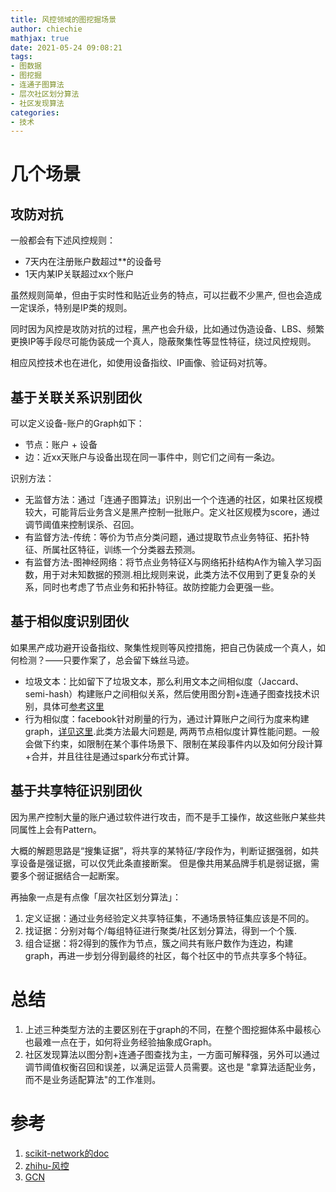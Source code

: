 ```yaml
---
title: 风控领域的图挖掘场景
author: chiechie
mathjax: true
date: 2021-05-24 09:08:21
tags:
- 图数据
- 图挖掘
- 连通子图算法
- 层次社区划分算法
- 社区发现算法
categories: 
- 技术
---
```


# 几个场景

## 攻防对抗

一般都会有下述风控规则：

- 7天内在注册账户数超过**的设备号
- 1天内某IP关联超过xx个账户

虽然规则简单，但由于实时性和贴近业务的特点，可以拦截不少黑产, 但也会造成一定误杀，特别是IP类的规则。

同时因为风控是攻防对抗的过程，黑产也会升级，比如通过伪造设备、LBS、频繁更换IP等手段尽可能伪装成一个真人，隐蔽聚集性等显性特征，绕过风控规则。

相应风控技术也在进化，如使用设备指纹、IP画像、验证码对抗等。

## 基于关联关系识别团伙

可以定义设备-账户的Graph如下：

- 节点：账户 + 设备
- 边：近xx天账户与设备出现在同一事件中，则它们之间有一条边。
  
识别方法：

- 无监督方法：通过「连通子图算法」识别出一个个连通的社区，如果社区规模较大，可能背后业务含义是黑产控制一批账户。定义社区规模为score，通过调节阈值来控制误杀、召回。
- 有监督方法-传统：等价为节点分类问题，通过提取节点业务特征、拓扑特征、所属社区特征，训练一个分类器去预测。
- 有监督方法-图神经网络：将节点业务特征X与网络拓扑结构A作为输入学习函数，用于对未知数据的预测.相比规则来说，此类方法不仅用到了更复杂的关系，同时也考虑了节点业务和拓扑特征。故防控能力会更强一些。


## 基于相似度识别团伙

如果黑产成功避开设备指纹、聚集性规则等风控措施，把自己伪装成一个真人，如何检测？——只要作案了，总会留下蛛丝马迹。
   
- 垃圾文本：比如留下了垃圾文本，那么利用文本之间相似度（Jaccard、semi-hash）构建账户之间相似关系，然后使用图分割+连通子图查找技术识别，具体可[参考这里](https://zhuanlan.zhihu.com/p/23385044)
- 行为相似度：facebook针对刷量的行为，通过计算账户之间行为度来构建graph，[详见这里](https://zhuanlan.zhihu.com/p/58334765).此类方法最大问题是, 两两节点相似度计算性能问题。一般会做下约束，如限制在某个事件场景下、限制在某段事件内以及如何分段计算+合并，并且往往是通过spark分布式计算。


## 基于共享特征识别团伙

因为黑产控制大量的账户通过软件进行攻击，而不是手工操作，故这些账户某些共同属性上会有Pattern。

大概的解题思路是“搜集证据”，将共享的某特征/字段作为，判断证据强弱，如共享设备是强证据，可以仅凭此条直接断案。
但是像共用某品牌手机是弱证据，需要多个弱证据结合一起断案。

再抽象一点是有点像「层次社区划分算法」：

1. 定义证据：通过业务经验定义共享特征集，不通场景特征集应该是不同的。
2. 找证据：分别对每个/每组特征进行聚类/社区划分算法，得到一个个簇.
3. 组合证据：将2得到的簇作为节点，簇之间共有账户数作为连边，构建graph，再进一步划分得到最终的社区，每个社区中的节点共享多个特征。


# 总结

1. 上述三种类型方法的主要区别在于graph的不同，在整个图挖掘体系中最核心也最难一点在于，如何将业务经验抽象成Graph。
2. 社区发现算法以图分割+连通子图查找为主，一方面可解释强，另外可以通过调节阈值权衡召回和误差，以满足运营人员需要。这也是 "拿算法适配业务，而不是业务适配算法"的工作准则。

# 参考
1. [scikit-network的doc](https://scikit-network.readthedocs.io/en/latest/)
2. [zhihu-风控](https://www.zhihu.com/search?type=content&q=%E5%9B%BE%E6%8C%96%E6%8E%98)
3. [GCN](https://zhuanlan.zhihu.com/p/62750137)